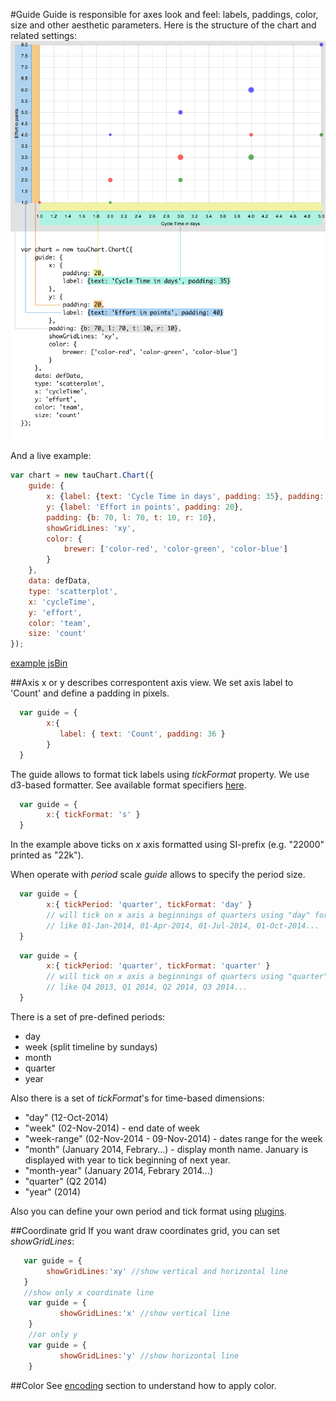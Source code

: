 #Guide
Guide is responsible for axes look and feel: labels, paddings, color, size and other aesthetic parameters. Here is the structure of the chart and related settings:
![guide](../images/guide.png)

And a live example:

```javascript
var chart = new tauChart.Chart({
    guide: {
        x: {label: {text: 'Cycle Time in days', padding: 35}, padding: 20},
        y: {label: 'Effort in points', padding: 20},
        padding: {b: 70, l: 70, t: 10, r: 10},
        showGridLines: 'xy',
        color: {
            brewer: ['color-red', 'color-green', 'color-blue']
        }
    },
    data: defData,
    type: 'scatterplot',
    x: 'cycleTime',
    y: 'effort',
    color: 'team',
    size: 'count'
});
```
[example jsBin](http://jsbin.com/focowi/1/embed?output&height=500px)

##Axis
x or y describes correspontent axis view. We set axis label to 'Count' and define a padding in pixels.
```javascript
  var guide = {
        x:{
           label: { text: 'Count', padding: 36 }
        }
  }
```

The guide allows to format tick labels using *tickFormat* property. We use d3-based formatter. See available format specifiers [here](https://github.com/mbostock/d3/wiki/Formatting#d3_format).

```javascript
  var guide = {
        x:{ tickFormat: 's' }
  }
```

In the example above ticks on *x* axis formatted using SI-prefix (e.g. "22000" printed as "22k").

When operate with *period* scale *guide* allows to specify the period size.

```javascript
  var guide = {
        x:{ tickPeriod: 'quarter', tickFormat: 'day' }
        // will tick on x axis a beginnings of quarters using "day" format
        // like 01-Jan-2014, 01-Apr-2014, 01-Jul-2014, 01-Oct-2014...
  }
```

```javascript
  var guide = {
        x:{ tickPeriod: 'quarter', tickFormat: 'quarter' }
        // will tick on x axis a beginnings of quarters using "quarter" format
        // like Q4 2013, Q1 2014, Q2 2014, Q3 2014...
  }
```

There is a set of pre-defined periods:
- day
- week (split timeline by sundays)
- month
- quarter
- year

Also there is a set of *tickFormat*'s for time-based dimensions:
- "day" (12-Oct-2014)
- "week" (02-Nov-2014) - end date of week
- "week-range" (02-Nov-2014 - 09-Nov-2014) - dates range for the week
- "month" (January 2014, Febrary...) - display month name. January is displayed with year to tick beginning of next year.
- "month-year" (January 2014, Febrary 2014...)
- "quarter" (Q2 2014)
- "year" (2014)

Also you can define your own period and tick format using [plugins](../encoding.md).

##Coordinate grid
If you want draw coordinates grid, you can set *showGridLines*:
```javascript
   var guide = {
        showGridLines:'xy' //show vertical and horizontal line
   }
   //show only x coordinate line
    var guide = {
           showGridLines:'x' //show vertical line
    }
    //or only y
    var guide = {
           showGridLines:'y' //show horizontal line
    }
```

##Color
See [encoding](../advanced/encoding.md#custom-colors-for-encoding-color-value) section to understand how to apply color.
